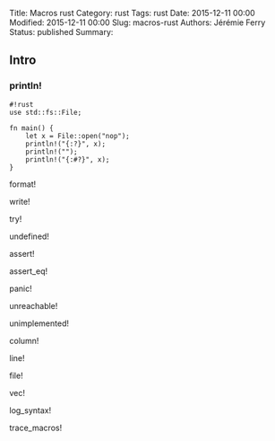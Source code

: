 Title: Macros rust
Category: rust
Tags: rust
Date: 2015-12-11 00:00
Modified: 2015-12-11 00:00
Slug: macros-rust
Authors: Jérémie Ferry
Status: published
Summary:

## Intro

### println!

    #!rust
    use std::fs::File;
    
    fn main() {
        let x = File::open("nop");
        println!("{:?}", x);
        println!("");
        println!("{:#?}", x);
    }

format!

write!

try!

undefined!

assert!

assert_eq!

panic!

unreachable!

unimplemented!

column!

line!

file!

vec!

log_syntax!

trace_macros!